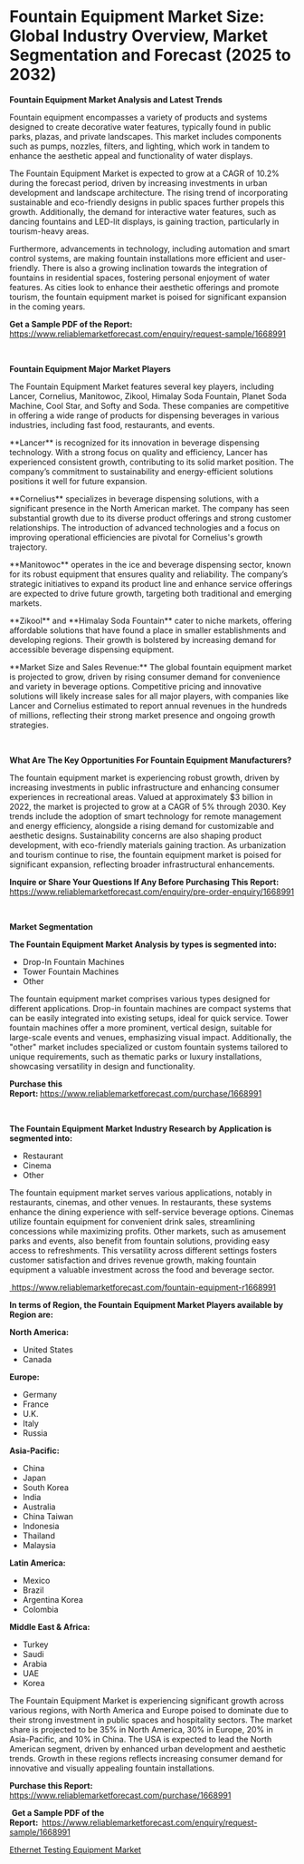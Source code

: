 <p><h1>Fountain Equipment Market Size: Global Industry Overview, Market Segmentation and Forecast (2025 to 2032)</h1></p><p><strong>Fountain Equipment Market Analysis and Latest Trends</strong></p>
<p><p>Fountain equipment encompasses a variety of products and systems designed to create decorative water features, typically found in public parks, plazas, and private landscapes. This market includes components such as pumps, nozzles, filters, and lighting, which work in tandem to enhance the aesthetic appeal and functionality of water displays.</p><p>The Fountain Equipment Market is expected to grow at a CAGR of 10.2% during the forecast period, driven by increasing investments in urban development and landscape architecture. The rising trend of incorporating sustainable and eco-friendly designs in public spaces further propels this growth. Additionally, the demand for interactive water features, such as dancing fountains and LED-lit displays, is gaining traction, particularly in tourism-heavy areas.</p><p>Furthermore, advancements in technology, including automation and smart control systems, are making fountain installations more efficient and user-friendly. There is also a growing inclination towards the integration of fountains in residential spaces, fostering personal enjoyment of water features. As cities look to enhance their aesthetic offerings and promote tourism, the fountain equipment market is poised for significant expansion in the coming years.</p></p>
<p><strong>Get a Sample PDF of the Report:&nbsp;</strong> <a href="https://www.reliablemarketforecast.com/enquiry/request-sample/1668991?utm_campaign=1900&utm_medium=2&utm_source=Github&utm_content=ia&utm_term=17022025&utm_id=fountain-equipment">https://www.reliablemarketforecast.com/enquiry/request-sample/1668991</a></p>
<p>&nbsp;</p>
<p><strong>Fountain Equipment Major Market Players</strong></p>
<p><p>The Fountain Equipment Market features several key players, including Lancer, Cornelius, Manitowoc, Zikool, Himalay Soda Fountain, Planet Soda Machine, Cool Star, and Softy and Soda. These companies are competitive in offering a wide range of products for dispensing beverages in various industries, including fast food, restaurants, and events.</p><p>**Lancer** is recognized for its innovation in beverage dispensing technology. With a strong focus on quality and efficiency, Lancer has experienced consistent growth, contributing to its solid market position. The company’s commitment to sustainability and energy-efficient solutions positions it well for future expansion.</p><p>**Cornelius** specializes in beverage dispensing solutions, with a significant presence in the North American market. The company has seen substantial growth due to its diverse product offerings and strong customer relationships. The introduction of advanced technologies and a focus on improving operational efficiencies are pivotal for Cornelius's growth trajectory.</p><p>**Manitowoc** operates in the ice and beverage dispensing sector, known for its robust equipment that ensures quality and reliability. The company’s strategic initiatives to expand its product line and enhance service offerings are expected to drive future growth, targeting both traditional and emerging markets.</p><p>**Zikool** and **Himalay Soda Fountain** cater to niche markets, offering affordable solutions that have found a place in smaller establishments and developing regions. Their growth is bolstered by increasing demand for accessible beverage dispensing equipment.</p><p>**Market Size and Sales Revenue:** The global fountain equipment market is projected to grow, driven by rising consumer demand for convenience and variety in beverage options. Competitive pricing and innovative solutions will likely increase sales for all major players, with companies like Lancer and Cornelius estimated to report annual revenues in the hundreds of millions, reflecting their strong market presence and ongoing growth strategies.</p></p>
<p>&nbsp;</p>
<p><strong>What Are The Key Opportunities For Fountain Equipment Manufacturers?</strong></p>
<p><p>The fountain equipment market is experiencing robust growth, driven by increasing investments in public infrastructure and enhancing consumer experiences in recreational areas. Valued at approximately $3 billion in 2022, the market is projected to grow at a CAGR of 5% through 2030. Key trends include the adoption of smart technology for remote management and energy efficiency, alongside a rising demand for customizable and aesthetic designs. Sustainability concerns are also shaping product development, with eco-friendly materials gaining traction. As urbanization and tourism continue to rise, the fountain equipment market is poised for significant expansion, reflecting broader infrastructural enhancements.</p></p>
<p><strong>Inquire or Share Your Questions If Any Before Purchasing This Report:</strong> <a href="https://www.reliablemarketforecast.com/enquiry/pre-order-enquiry/1668991?utm_campaign=1900&utm_medium=2&utm_source=Github&utm_content=ia&utm_term=17022025&utm_id=fountain-equipment">https://www.reliablemarketforecast.com/enquiry/pre-order-enquiry/1668991</a></p>
<p>&nbsp;</p>
<p><strong>Market Segmentation</strong></p>
<p><strong>The Fountain Equipment Market Analysis by types is segmented into:</strong></p>
<p><ul><li>Drop-In Fountain Machines</li><li>Tower Fountain Machines</li><li>Other</li></ul></p>
<p><p>The fountain equipment market comprises various types designed for different applications. Drop-in fountain machines are compact systems that can be easily integrated into existing setups, ideal for quick service. Tower fountain machines offer a more prominent, vertical design, suitable for large-scale events and venues, emphasizing visual impact. Additionally, the "other" market includes specialized or custom fountain systems tailored to unique requirements, such as thematic parks or luxury installations, showcasing versatility in design and functionality.</p></p>
<p><strong>Purchase this Report:&nbsp;</strong><a href="https://www.reliablemarketforecast.com/purchase/1668991?utm_campaign=1900&utm_medium=2&utm_source=Github&utm_content=ia&utm_term=17022025&utm_id=fountain-equipment">https://www.reliablemarketforecast.com/purchase/1668991</a></p>
<p>&nbsp;</p>
<p><strong>The Fountain Equipment Market Industry Research by Application is segmented into:</strong></p>
<p><ul><li>Restaurant</li><li>Cinema</li><li>Other</li></ul></p>
<p><p>The fountain equipment market serves various applications, notably in restaurants, cinemas, and other venues. In restaurants, these systems enhance the dining experience with self-service beverage options. Cinemas utilize fountain equipment for convenient drink sales, streamlining concessions while maximizing profits. Other markets, such as amusement parks and events, also benefit from fountain solutions, providing easy access to refreshments. This versatility across different settings fosters customer satisfaction and drives revenue growth, making fountain equipment a valuable investment across the food and beverage sector.</p></p>
<p><a href="https://www.reliablemarketforecast.com/fountain-equipment-r1668991?utm_campaign=1900&utm_medium=2&utm_source=Github&utm_content=ia&utm_term=17022025&utm_id=fountain-equipment">&nbsp;https://www.reliablemarketforecast.com/fountain-equipment-r1668991</a></p>
<p><strong>In terms of Region, the Fountain Equipment Market Players available by Region are:</strong></p>
<p>
    <p> <strong> North America: </strong>
        <ul>
            <li>United States</li>
            <li>Canada</li>
        </ul>
        </p> 
    <p> <strong> Europe: </strong>
        <ul>
            <li>Germany</li>
            <li>France</li>
            <li>U.K.</li>
            <li>Italy</li>
            <li>Russia</li>
        </ul>
        </p> 
    <p> <strong> Asia-Pacific: </strong>
        <ul>
            <li>China</li>
            <li>Japan</li>
            <li>South Korea</li>
            <li>India</li>
            <li>Australia</li>
            <li>China Taiwan</li>
            <li>Indonesia</li>
            <li>Thailand</li>
            <li>Malaysia</li>
        </ul>
        </p> 
    <p> <strong> Latin America: </strong>
        <ul>
            <li>Mexico</li>
            <li>Brazil</li>
            <li>Argentina Korea</li>
            <li>Colombia</li>
        </ul>
        </p> 
    <p> <strong> Middle East & Africa: </strong>
        <ul>
            <li>Turkey</li>
            <li>Saudi</li>
            <li>Arabia</li>
            <li>UAE</li>
            <li>Korea</li>
        </ul>
    </p>
    </p>
<p><p>The Fountain Equipment Market is experiencing significant growth across various regions, with North America and Europe poised to dominate due to their strong investment in public spaces and hospitality sectors. The market share is projected to be 35% in North America, 30% in Europe, 20% in Asia-Pacific, and 10% in China. The USA is expected to lead the North American segment, driven by enhanced urban development and aesthetic trends. Growth in these regions reflects increasing consumer demand for innovative and visually appealing fountain installations.</p></p>
<p><strong>Purchase this Report: </strong><a href="https://www.reliablemarketforecast.com/purchase/1668991?utm_campaign=1900&utm_medium=2&utm_source=Github&utm_content=ia&utm_term=17022025&utm_id=fountain-equipment">https://www.reliablemarketforecast.com/purchase/1668991</a></p>
<p>&nbsp;<strong>Get a Sample PDF of the Report:&nbsp;&nbsp;</strong><a href="https://www.reliablemarketforecast.com/enquiry/request-sample/1668991?utm_campaign=1900&utm_medium=2&utm_source=Github&utm_content=ia&utm_term=17022025&utm_id=fountain-equipment">https://www.reliablemarketforecast.com/enquiry/request-sample/1668991</a></p>
<p><strong></strong></p>
<p><p><a href="https://github.com/santosh758595/Market-Research-Report-List-7/blob/main/ethernet-testing-equipment-market.md?utm_campaign=1900&utm_medium=2&utm_source=Github&utm_content=ia&utm_term=17022025&utm_id=fountain-equipment">Ethernet Testing Equipment Market</a></p></p>